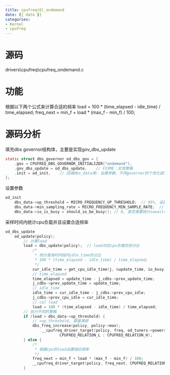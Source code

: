```yaml
---
title: cpufreq(6)_ondemand
date: {{ date }}
categories:
- Kernel
- cpufreq
---
```

# 源码
drivers\cpufreq\cpufreq_ondemand.c

# 功能
根据以下两个公式来计算合适的频率
load = 100 * (time_elapsed - idle_time) / time_elapsed;
freq_next = min_f + load * (max_f - min_f) / 100;
<!--more-->
# 源码分析
填充dbs governor结构体，主要是实现gov_dbs_update

```c
static struct dbs_governor od_dbs_gov = {
	.gov = CPUFREQ_DBS_GOVERNOR_INITIALIZER("ondemand"),
	.gov_dbs_update = od_dbs_update,	// FIXME：实现策略
	.init = od_init,	// 回填dbs_data用: 设置参数，不同governor的个性化部分
};
```

设置参数
```c
od_init
	dbs_data->up_threshold = MICRO_FREQUENCY_UP_THRESHOLD;	// 95%, 设置一个截止点，>up_threshold，则满频工作
	dbs_data->min_sampling_rate = MICRO_FREQUENCY_MIN_SAMPLE_RATE;	// 10ms，设置采样率
	dbs_data->io_is_busy = should_io_be_busy();	// 0, 是否需要统计iowait时间
```

采样时间内统计cpu负载并且设置合适频率
```c
od_dbs_update
	od_update(policy);
		// 计算load
		load = dbs_update(policy);	// load对应cpu负载的百分比
			/*
			 * 统计查询时间段内idle_time的占比
			 * 100 * (time_elapsed - idle_time) / time_elapsed;
			 */
			cur_idle_time = get_cpu_idle_time(j, &update_time, io_busy);
			// time_elapsed
			time_elapsed = update_time - j_cdbs->prev_update_time;
			j_cdbs->prev_update_time = update_time;
			// idle_time
			idle_time = cur_idle_time - j_cdbs->prev_cpu_idle;
			j_cdbs->prev_cpu_idle = cur_idle_time;
			// cal load
			load = 100 * (time_elapsed - idle_time) / time_elapsed;
		// 执行不同的策略
		if (load > dbs_data->up_threshold) {
			// >up_threshold, 直接满频
			dbs_freq_increase(policy, policy->max);
				__cpufreq_driver_target(policy, freq, od_tuners->powersave_bias ?
						CPUFREQ_RELATION_L : CPUFREQ_RELATION_H);
		} else {
			/* 
			 * 根据cpu的load设置相应频率
			 */
			freq_next = min_f + load * (max_f - min_f) / 100;
			__cpufreq_driver_target(policy, freq_next, CPUFREQ_RELATION_C);
		}
```
